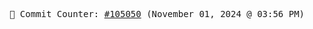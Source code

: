 <p align="center">
    <samp>
        📮 Commit Counter: <a href="https://github.com/Javascript-void0/Javascript-void0/commits/main">#105050</a> (November 01, 2024 @ 03:56 PM)
    </samp>
</p>